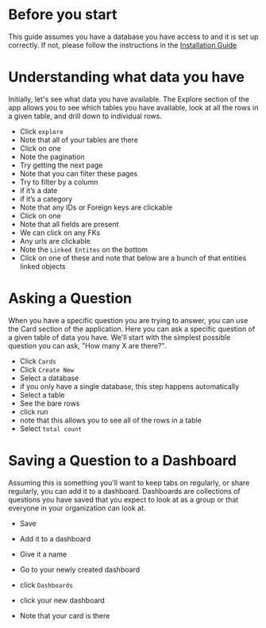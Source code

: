 # Before you start

This guide assumes you have a database you have access to and it is set up correctly. If not, please follow the instructions in the [Installation Guide](docs/INSTALLATION.md)

# Understanding what data you have

Initially, let's see what data you have available. The Explore section of the app allows you to see which tables you have available, look at all the rows in a given table, and drill down to individual rows. 

* Click `explore`
* Note that all of your tables are there
* Click on one
* Note the pagination
* Try getting the next page
* Note that you can filter these pages
* Try to filter by a column
* if it’s a date
* if it’s a category
* Note that any IDs or Foreign keys are clickable
* Click on one
* Note that all fields are present
* We can click on any FKs
* Any urls are clickable
* Note the `Linked Entites` on the bottom
* Click on one of these and note that below are a bunch of that entities linked objects

# Asking a Question

When you have a specific question you are trying to answer, you can use the Card section of the application. Here you can ask a specific question of a given table of data you have. We'll start with the simplest possible question you can ask, "How many X are there?".

* Click `Cards`
* Click `Create New`
* Select a database
* if you only have a single database, this step happens automatically
* Select a table
* See the bare rows
* click run
* note that this allows you to see all of the rows in a table
* Select `total count`

# Saving a Question to a Dashboard

Assuming this is something you'll want to keep tabs on regularly, or share regularly, you can add it to a dashboard. Dashboards are collections of questions you have saved that you expect to look at as a group or that everyone in your organization can look at. 

* Save
* Add it to a dashboard
* Give it a name

* Go to your newly created dashboard
* click `Dashboards`
* click your new dashboard
* Note that your card is there